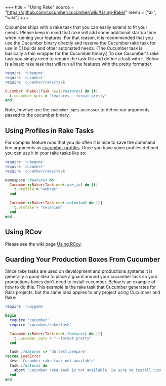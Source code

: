 +++
title = "Using Rake"
source = "https://github.com/cucumber/cucumber/wiki/Using-Rake/"
menu = ["all", "wiki"]
+++

Cucumber ships with a rake task that you can easily extend to fit your needs.  Please keep in mind that rake will add some additional startup time when running your features.  For that reason, it is recommended that you use the Cucumber binary directly and reserve the Cucumber rake task for use in CI builds and other automated needs.  (The Cucumber task is basically a thin wrapper for the Cucumber binary.)  To use Cucumber's rake task you simply need to require the task file and define a task with it.  Below is a basic rake task that will run all the features with the pretty formatter:

```ruby
require 'rubygems'
require 'cucumber'
require 'cucumber/rake/task'

Cucumber::Rake::Task.new(:features) do |t|
  t.cucumber_opts = "features --format pretty"
end
```

Note, how we use the `cucumber_opts` accessor to define our arguments passed to the cucumber binary.

<a name="profiles"></a>

## Using Profiles in Rake Tasks

For complex feature runs that you do often it is nice to save the command line arguments as [cucumber profiles](http://github.com/cucumber/cucumber/wiki/cucumber.yml). Once you have some profiles defined you can use it in your rake tasks like so:

```ruby
require 'rubygems'
require 'cucumber'
require 'cucumber/rake/task'

namespace :features do
  Cucumber::Rake::Task.new(:non_js) do |t|
    t.profile = "webrat"
  end

  Cucumber::Rake::Task.new(:selenium) do |t|
    t.profile = "selenium"
  end
end
```

## Using RCov

Please see the wiki page [Using RCov](http://wiki.github.com/cucumber/cucumber/using-rcov-with-cucumber-and-rails).

## Guarding Your Production Boxes From Cucumber

Since rake tasks are used on development and productions systems it is generally a good idea to place a guard around your cucumber task so your productions boxes don't need to install cucumber.  Below is an example of how to do this.  This example is the rake task that Cucumber generates for Rails projects, but the same idea applies to any project using Cucumber and Rake:

```ruby
require 'rubygems'

begin
  require 'cucumber'
  require 'cucumber/rake/task'

  Cucumber::Rake::Task.new(:features) do |t|
    t.cucumber_opts = "--format pretty"
  end

  task :features => 'db:test:prepare'
rescue LoadError
  desc 'Cucumber rake task not available'
  task :features do
    abort 'Cucumber rake task is not available. Be sure to install cucumber as a gem or plugin'
  end
end
```
